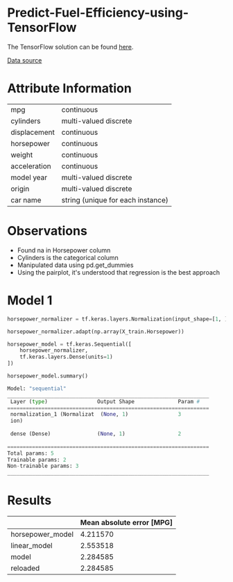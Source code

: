 # Predict-Fuel-Efficiency-using-TensorFlow
The TensorFlow solution can be found [here](https://www.tensorflow.org/tutorials/keras/regression).

[Data source](http://archive.ics.uci.edu/ml/machine-learning-databases/auto-mpg/auto-mpg.data)

# Attribute Information
|||
|-|-|
|mpg|continuous|
|cylinders|multi-valued discrete|
|displacement|continuous|
|horsepower|continuous|
|weight|continuous|
|acceleration|continuous|
|model year|multi-valued discrete|
|origin|multi-valued discrete|
|car name|string (unique for each instance)|

# Observations
- Found na in Horsepower column
- Cylinders is the categorical column
- Manipulated data using pd.get_dummies
- Using the pairplot, it's understood that regression is the best approach

# Model 1
```Python
horsepower_normalizer = tf.keras.layers.Normalization(input_shape=[1, ], axis=None)

horsepower_normalizer.adapt(np.array(X_train.Horsepower))

horsepower_model = tf.keras.Sequential([
    horsepower_normalizer,
    tf.keras.layers.Dense(units=1)
])

horsepower_model.summary()

Model: "sequential"
_________________________________________________________________
 Layer (type)                Output Shape              Param #   
=================================================================
 normalization_1 (Normalizat  (None, 1)                3         
 ion)                                                            
                                                                 
 dense (Dense)               (None, 1)                 2         
                                                                 
=================================================================
Total params: 5
Trainable params: 2
Non-trainable params: 3
_________________________________________________________________
```

# Results

| |Mean absolute error [MPG]|
|-|-|
|horsepower_model|4.211570|
|linear_model|2.553518|
|model|2.284585|
|reloaded|2.284585|